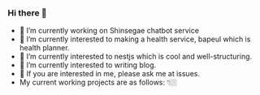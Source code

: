 ### Hi there 👋
- 🏃 I’m currently working on Shinsegae chatbot service
- 🌱 I’m currently interested to making a health service, bapeul which is health planner.
- 🌱 I’m currently interested to nestjs which is cool and well-structuring.
- 🌱 I’m currently interested to writing blog.
- 💬 If you are interested in me, please ask me at issues.
- My current working projects are as follows: 👇🏼
